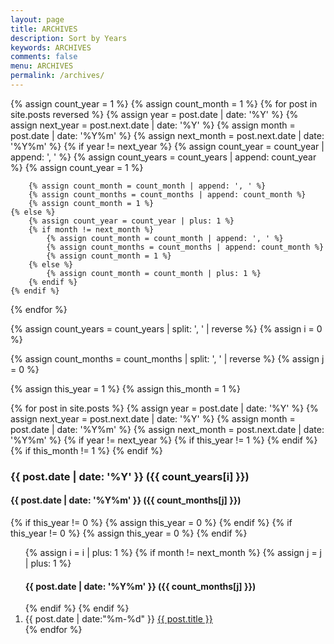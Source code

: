 ```yaml
---
layout: page
title: ARCHIVES
description: Sort by Years
keywords: ARCHIVES
comments: false
menu: ARCHIVES
permalink: /archives/
---
```


<section class="container posts-content">
{% assign count_year = 1 %}
{% assign count_month = 1 %}
{% for post in site.posts reversed %}
    {% assign year = post.date | date: '%Y' %}
    {% assign next_year = post.next.date | date: '%Y' %}
	{% assign month = post.date | date: '%Y%m' %}
    {% assign next_month = post.next.date | date: '%Y%m' %}
    {% if year != next_year %}
        {% assign count_year = count_year | append: ', ' %}
        {% assign count_years = count_years | append: count_year %}
        {% assign count_year = 1 %}
		
		{% assign count_month = count_month | append: ', ' %}
        {% assign count_months = count_months | append: count_month %}
		{% assign count_month = 1 %}
    {% else %}
        {% assign count_year = count_year | plus: 1 %}
		{% if month != next_month %}
			{% assign count_month = count_month | append: ', ' %}
			{% assign count_months = count_months | append: count_month %}
			{% assign count_month = 1 %}
		{% else %}
			{% assign count_month = count_month | plus: 1 %}
		{% endif %}
    {% endif %}
{% endfor %}

{% assign count_years = count_years | split: ', ' | reverse %}
{% assign i = 0 %}

{% assign count_months = count_months | split: ', ' | reverse %}
{% assign j = 0 %}


{% assign this_year = 1 %}
{% assign this_month = 1 %}


{% for post in site.posts %}
    {% assign year = post.date | date: '%Y' %}
    {% assign next_year = post.next.date | date: '%Y' %}
	{% assign month = post.date | date: '%Y%m' %}
    {% assign next_month = post.next.date | date: '%Y%m' %}
    {% if year != next_year %}
        {% if this_year != 1 %}
            </ol>
        {% endif %}
		{% if this_month != 1 %}
            </ol>
        {% endif %}
		<h3>{{ post.date | date: '%Y' }} ({{ count_years[i] }})</h3>
		<h4>{{ post.date | date: '%Y%m' }} ({{ count_months[j] }})</h4>
        {% if this_year != 0 %}
            {% assign this_year = 0 %}
        {% endif %}
		{% if this_year != 0 %}
			{% assign this_year = 0 %}
		{% endif %}
        <ol class="posts-list">
        {% assign i = i | plus: 1 %}
		{% if month != next_month %}
			{% assign j = j | plus: 1 %}
			<h4>{{ post.date | date: '%Y%m' }} ({{ count_months[j] }})</h4>
		{% endif %}
    {% endif %}
	<li class="posts-list-item">
	<span class="posts-list-meta">{{ post.date | date:"%m-%d" }}</span>
	<a class="posts-list-name" href="{{ site.url }}{{ post.url }}">{{ post.title }}</a>
	</li>
{% endfor %}
</ol>
</section>

